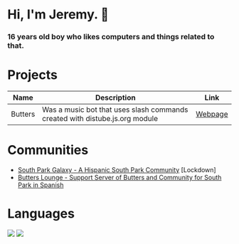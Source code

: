 # Hi, I'm Jeremy. 👋
### 16 years old boy who likes computers and things related to that.

# Projects

| Name | Description | Link |
|--------|-------------|--------|
| Butters | Was a music bot that uses slash commands created with distube.js.org module | [Webpage](https://sp.butters.ga) |

# Communities
- [South Park Galaxy - A Hispanic South Park Community](https://discord.gg/vH656bD253) [Lockdown]
- [Butters Lounge - Support Server of Butters and Community for South Park in Spanish](https://discord.gg/hfgCdQpSd3)

# Languages

![](https://img.shields.io/badge/JavaScript-323330?style=for-the-badge&logo=javascript&logoColor=F7DF1E)
![](https://img.shields.io/badge/Lua-2C2D72?style=for-the-badge&logo=lua&logoColor=white)

